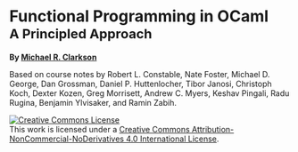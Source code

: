 # Functional Programming in OCaml<br/><small>A Principled Approach</small>

**By [Michael R. Clarkson][mrc]**

[mrc]: http://www.cs.cornell.edu/~clarkson/

Based on course notes by Robert L. Constable, Nate Foster, Michael D. George, Dan
Grossman, Daniel P. Huttenlocher, Tibor Janosi, Christoph Koch, Dexter Kozen,
Greg Morrisett, Andrew C. Myers, Keshav Pingali, Radu Rugina, Benjamin
Ylvisaker, and Ramin Zabih.

<a rel="license" href="http://creativecommons.org/licenses/by-nc-nd/4.0/">
<img alt="Creative Commons License" style="border-width:0" 
src="https://i.creativecommons.org/l/by-nc-nd/4.0/80x15.png" /></a>
<br />
This work is licensed under a <a rel="license" 
href="http://creativecommons.org/licenses/by-nc-nd/4.0/">Creative Commons 
Attribution-NonCommercial-NoDerivatives 4.0 International License</a>.

